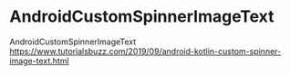# AndroidCustomSpinnerImageText
AndroidCustomSpinnerImageText
https://www.tutorialsbuzz.com/2019/09/android-kotlin-custom-spinner-image-text.html
